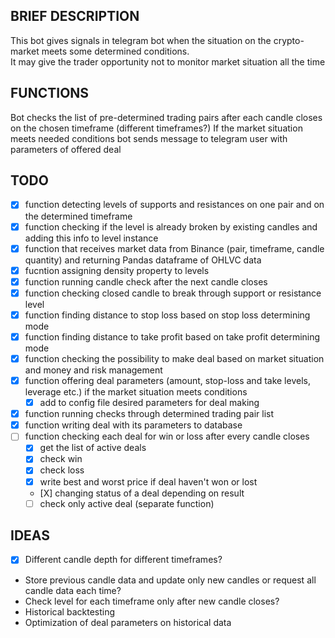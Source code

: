 ## BRIEF DESCRIPTION

This bot gives signals in telegram bot when the situation on the crypto-market meets some determined conditions.   
It may give the trader opportunity not to monitor market situation all the time

## FUNCTIONS

Bot checks the list of pre-determined trading pairs after each candle closes on the chosen timeframe (different timeframes?)
If the market situation meets needed conditions bot sends message to telegram user with parameters of offered deal

## TODO

- [X] function detecting levels of supports and resistances on one pair and on the determined timeframe
- [X] function checking if the level is already broken by existing candles and adding this info to level instance
- [X] function that receives market data from Binance (pair, timeframe, candle quantity) and returning Pandas dataframe of OHLVC data
- [X] fucntion assigning density property to levels
- [X] function running candle check after the next candle closes
- [X] function checking closed candle to break through support or resistance level
- [X] function finding distance to stop loss based on stop loss determining mode
- [X] function finding distance to take profit based on take profit determining mode  
- [X] function checking the possibility to make deal based on market situation and money and risk management
- [X] function offering deal parameters (amount, stop-loss and take levels, leverage etc.) if the market situation meets conditions
    - [X] add to config file desired parameters for deal making
- [X] function running checks through determined trading pair list
- [X] function writing deal with its parameters to database
- [ ] function checking each deal for win or loss after every candle closes
    - [X] get the list of active deals
    - [X] check win
    - [X] check loss
    - [X] write best and worst price if deal haven't won or lost
    - [Х] changing status of a deal depending on result
    - [ ] check only active deal (separate function)

## IDEAS

- [X] Different candle depth for different timeframes?
- Store previous candle data and update only new candles or request all candle data each time?
- Check level for each timeframe only after new candle closes?
- Historical backtesting 
- Optimization of deal parameters on historical data
